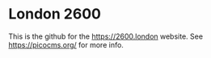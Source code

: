 London 2600
====

This is the github for the https://2600.london website. See https://picocms.org/ for more info.
